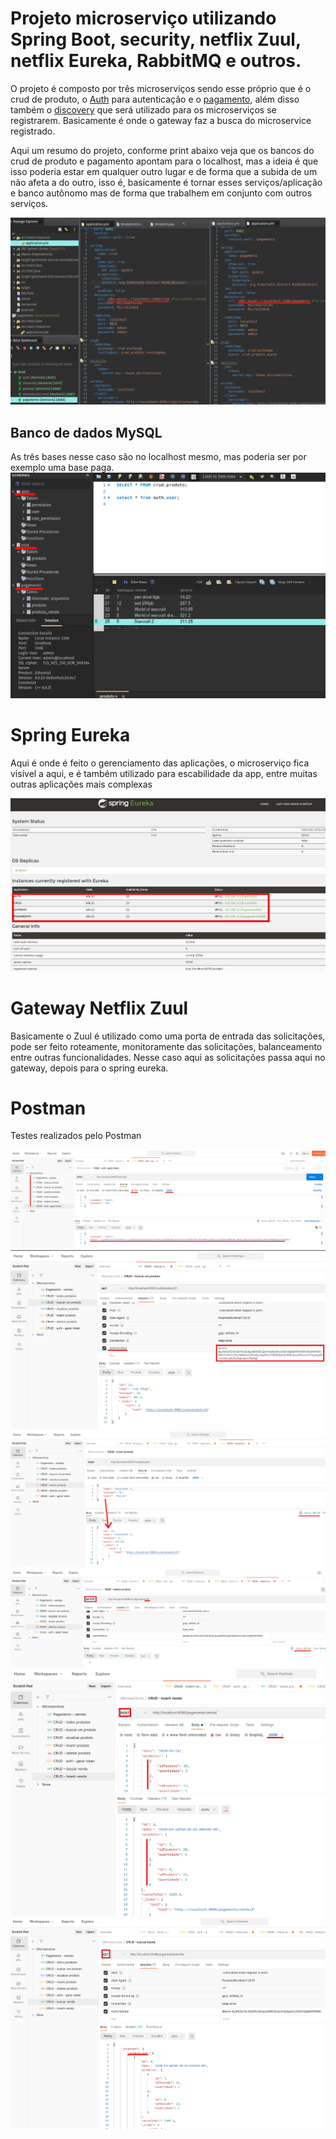 # Projeto microserviço utilizando Spring Boot, security, netflix Zuul, netflix Eureka, RabbitMQ e outros.

O projeto é composto por três microserviços sendo esse próprio que é o crud de produto, o [Auth](https://github.com/wregin/auth) para autenticação e o [pagamento](https://github.com/wregin/pagamento), além disso também o [discovery]() que será utilizado para os microserviços se registrarem. Basicamente é onde o gateway faz a busca do microservice registrado.

Aqui um resumo do projeto, conforme print abaixo veja que os bancos do crud de produto e pagamento apontam para o localhost, mas a ideia é que isso poderia estar em qualquer outro lugar e de forma que a subida de um não afeta a do outro, isso é, basicamente é tornar esses serviços/aplicação e banco autônomo mas de forma que trabalhem em conjunto com outros serviços.

![app config](https://github.com/wregin/microservice-crud/blob/master/showroom/microservice_db.png?raw=true)

## Banco de dados MySQL

As três bases nesse caso são no localhost mesmo, mas poderia ser por exemplo uma base paga.
![db_local](https://github.com/wregin/microservice-crud/blob/master/showroom/db_local.png?raw=true)

# Spring Eureka

Aqui é onde é feito o gerenciamento das aplicações, o microserviço fica visível a aqui, e é também utilizado para escabilidade da app, entre muitas outras aplicações mais complexas

![Spring Eureka registrando as microservices](https://github.com/wregin/microservice-crud/blob/master/showroom/spring_eureka.png?raw=true)

# Gateway Netflix Zuul

Basicamente o Zuul é utilizado como uma porta de entrada das solicitações, pode ser feito roteamente, monitoramente das solicitações, balanceamento entre outras funcionalidades. Nesse caso aqui as solicitações passa aqui no gateway, depois para o spring eureka.

# Postman

Testes realizados pelo Postman

![Autenticação e geração do token](https://github.com/wregin/microservice-crud/blob/master/showroom/gerando_token.png?raw=true)
![Consulta de um produto](https://github.com/wregin/microservice-crud/blob/master/showroom/consulta_um_produto.png?raw=true)
![Inserção de produto](https://github.com/wregin/microservice-crud/blob/master/showroom/insert_produto.png?raw=true)
![Deleção de um produto](https://github.com/wregin/microservice-crud/blob/master/showroom/delete_produto.png?raw=true)
![Inserção de venda](https://github.com/wregin/microservice-crud/blob/master/showroom/inserir_venda.png?raw=true)
![Consulta de venda](https://github.com/wregin/microservice-crud/blob/master/showroom/consulta_venda.png?raw=true)
